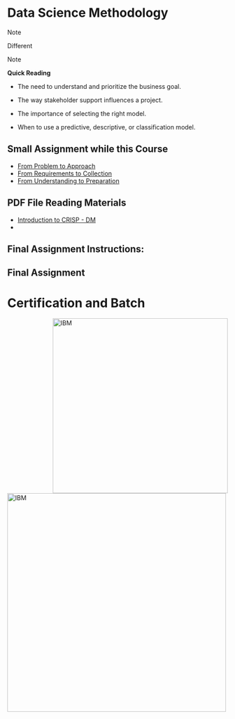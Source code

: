 # Data Science Methodology

> [!NOTE]
> Different 

> [!NOTE]
> **Quick Reading**
>
> * The need to understand and prioritize the business goal.
> 
> * The way stakeholder support influences a project.
> 
> * The importance of selecting the right model.
> 
> * When to use a predictive, descriptive, or classification model.
> 

## Small Assignment while this Course
* [From Problem to Approach](https://github.com/shivamtomershiv/IBM-Data-Science-Professional-Certificate/blob/main/03%20Data%20Science%20Methodology/From%20Problem%20to%20Approach.ipynb)
* [From Requirements to Collection](https://github.com/shivamtomershiv/IBM-Data-Science-Professional-Certificate/blob/main/03%20Data%20Science%20Methodology/From%20Requirements%20to%20Collection.ipynb)
* [From Understanding to Preparation](https://github.com/shivamtomershiv/IBM-Data-Science-Professional-Certificate/blob/main/03%20Data%20Science%20Methodology/From%20Understanding%20to%20Preparation.ipynb)

## PDF File Reading Materials
* [Introduction to CRISP - DM](https://drive.google.com/file/d/1uPlBYBJMZS1A8AIflMiCTPHdjiCbnc_Z/view?usp=drivesdk)
* 

## Final Assignment Instructions:


## Final Assignment

# Certification and Batch
<img  align="right"  alt="IBM" width="400" src="https://images.credly.com/size/680x680/images/46defa53-a922-47bd-94ea-b43488f5cd8a/Data_Science_Methodology_Foundational.png">
<img  align="left"  alt="IBM" width="500" src="https://coursera-certificate-images.s3.amazonaws.com/WXM7BAE7UAZK">
